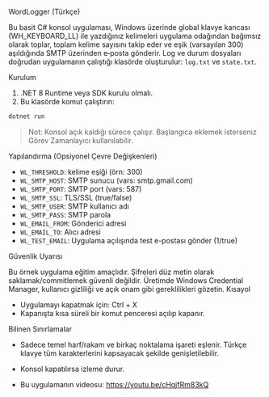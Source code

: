  WordLogger (Türkçe)

Bu basit C# konsol uygulaması, Windows üzerinde global klavye kancası (WH_KEYBOARD_LL) ile yazdığınız kelimeleri uygulama odağından bağımsız olarak toplar, toplam kelime sayısını takip eder ve eşik (varsayılan 300) aşıldığında SMTP üzerinden e‑posta gönderir. Log ve durum dosyaları doğrudan uygulamanın çalıştığı klasörde oluşturulur: `log.txt` ve `state.txt`.

Kurulum

1. .NET 8 Runtime veya SDK kurulu olmalı.
2. Bu klasörde komut çalıştırın:
```bash
dotnet run
```

> Not: Konsol açık kaldığı sürece çalışır. Başlangıca eklemek isterseniz Görev Zamanlayıcı kullanılabilir.

 Yapılandırma (Opsiyonel Çevre Değişkenleri)

- `WL_THRESHOLD`: kelime eşiği (örn: 300)
- `WL_SMTP_HOST`: SMTP sunucu (vars: smtp.gmail.com)
- `WL_SMTP_PORT`: SMTP port (vars: 587)
- `WL_SMTP_SSL`: TLS/SSL (true/false)
- `WL_SMTP_USER`: SMTP kullanıcı adı
- `WL_SMTP_PASS`: SMTP parola
- `WL_EMAIL_FROM`: Gönderici adresi
- `WL_EMAIL_TO`: Alıcı adresi
- `WL_TEST_EMAIL`: Uygulama açılışında test e-postası gönder (1/true)

 Güvenlik Uyarısı

Bu örnek uygulama eğitim amaçlıdır. Şifreleri düz metin olarak saklamak/commitlemek güvenli değildir. Üretimde Windows Credential Manager, kullanıcı gizliliği ve açık onam gibi gereklilikleri gözetin.
Kısayol

- Uygulamayı kapatmak için: Ctrl + X
- Kapanışta kısa süreli bir komut penceresi açılıp kapanır.

 Bilinen Sınırlamalar

- Sadece temel harf/rakam ve birkaç noktalama işareti eşlenir. Türkçe klavye tüm karakterlerini kapsayacak şekilde genişletilebilir.
- Konsol kapatılırsa izleme durur.

- Bu uygulamanın videosu: https://youtu.be/cHqjfRm83kQ
 
